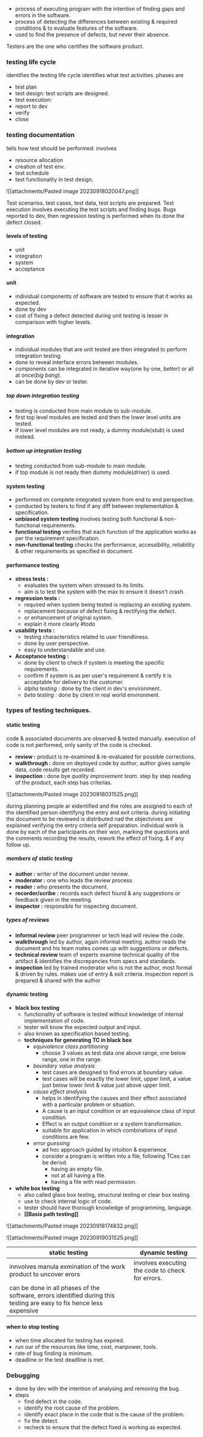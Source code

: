 - process of executing program with the intention of finding gaps and errors in the software. 
- process of detecting the differences between existing & required conditions & to evaluate features of the software. 
- used to find the presence of defects, but never their absence. 

Testers are the one who certifies the software product. 

### testing life cycle 
identifies the testing life cycle identifies what test activities. 
phases are 
- test plan 
- test design: test scripts are designed. 
- test execution: 
- report to dev
- verify 
- close 

### testing documentation 
tells how test should be performed. 
involves 
- resource allocation
- creation of test env. 
- test schedule 
- test functionality in test design.

![[attachments/Pasted image 20230918020047.png]]

Test scenarios. test cases, test data, test scripts are prepared. 
Test execution involves executing the test scripts and finding bugs. 
Bugs reported to dev, then regression testing is performed when its done the defect closed. 

#### levels of testing 
- unit
- integration
- system
- acceptance

#### unit
- individual components of software are tested to ensure that it works as expected. 
- done by dev 
- cost of fixing a defect detected during unit testing is lesser in comparison with higher levels. 

#### integration
- individual modules that are unit tested are then integrated to perform integration testing 
- done to reveal interface errors between modules. 
- components can be integrated in iterative way(one by one, *better*) or all at once(*big bang*).
- can be done by dev or tester. 

##### top down integration testing 
- testing is conducted from main module to sub-module. 
- first top level modules are tested and then the lower level units are tested. 
- if lower level modules are not ready, a dummy module(*stub*) is used instead. 

##### bottom up integration testing
- testing conducted from sub-module to main module.
- if top module is not ready then dummy module(*driver*) is used.

#### system testing 
- performed on complete integrated system from end to end perspective. 
- conducted by testers to find if any diff between implementation & specification.
- **unbiased system testing** involves testing both functional & non-functional requirements. 
- **functional testing** verifies that each function of the application works as per the requirement specification. 
- **non-functional testing** checks the performance, accessibility, reliability & other requirements as specified in document. 

#### performance testing
- **stress tests :** 
	- evaluates the system when stressed to its limits. 
	- aim is to test the system with the max to ensure it doesn't crash. 
- **regression tests :** 
	- required when system being tested is replacing an existing system.
	- replacement because of defect fixing & rectifying the defect. 
	- or enhancement of original system. 
	- explain it more clearly #todo 
- **usability tests :** 
	- testing characteristics related to user friendliness. 
	- done by user perspective. 
	- easy to understandable and use. 
- **Acceptance testing :**
	- done by client to check if system is meeting the specific requirements. 
	- confirm if system is as per user's requirement & certify it is acceptable for delivery to the customer. 
	- *alpha testing  :* done by the client in dev's environment.
	- *beta testing :* done by client in real world environment.


### types of testing techniques. 
#### static testing

code & associated documents are observed & tested manually.
execution of code is not performed, only sanity of the code is checked. 

- **review :** product is re-examined & re-evaluated for possible corrections. 
- **walkthrough :** done on deployed code by *author*, author gives sample data, code results get recorded. 
- **inspection :** done bye *quality improvement team*. step by step reading of the product, each step has criterias. 

![[attachments/Pasted image 20230918031525.png]]

during planning people ar eidentified and the roles are assigned to each of the identified person identifyng the entry and exit criteria. 
during initiating the document to be reviewed is distributed nad the objectvives are explained
verifying the entry criteria self preparation. 
individual work is done by each of the participants on their won, marking the questions and the comments recording the results, rework the effect of fixing. & if any follow up.
##### members of static testing 
- **author :** writer of the document under review. 
- **moderator :** one who leads the review process. 
- **reader :** who presents the document. 
- **recorder/scribe :** records each defect found & any suggestions or feedback given in the meeting. 
- **inspector :** responsible for inspecting document.

##### types of reviews 
- **informal review**  peer programmer or tech lead will review the code. 
- **walkthrough** led by author, again informal meeting. author reads the document and his team mates comes up with suggestions or defects. 
- **technical review** team of experts examine technical quality of the artifact & identifies the discrepancies from specs and standards. 
- **inspection** led by trained moderator who is not the author, most formal & driven by rules. makes use of entry & exit criteria. Inspection report is prepared & shared with the author
#### dynamic testing
- **black box testing**
	- functionality of software is tested without knowledge of internal implementation of code. 
	- tester will know the expected output and input. 
	- also known as specification based testing. 
	- **techniques for generating TC in black box**
		- *equivalence class partitioning* 
			- choose 3 values as test data one above range, one below range, one in the range.
		- *boundary value analysis* 
			- test cases are designed to find errors at boundary value. 
			- test cases will be exactly the lower limit, upper limit, a value just below lower limit & value just above upper limit. 
		- *cause effect analysis* 
			- helps in identifying the causes and their effect associated with a particular problem or situation.
			- A cause is an input condition or an equivalence class of input condition. 
			- Effect is an output condition or a system transformation. 
			- suitable for application in which combinations of input conditions are few.
		- *error guessing* 
			- ad hoc approach guided by intuition & experience. 
			- consider a program is written into a file, following TCes can be derivd. 
				- having an empty file. 
				- not at all having a file. 
				- having a file with read permission. 
- **white box testing**
	- also called glass box testing, structural testing or clear box testing. 
	- use to check internal logic of code. 
	- tester should have thorough knowledge of programming, language. 
	- **[[Basis path testing]]**

![[attachments/Pasted image 20230918174832.png]]

![[attachments/Pasted image 20230919031525.png]]



| static testing                                                                                                        | dynamic testing                                  |
| --------------------------------------------------------------------------------------------------------------------- | ------------------------------------------------ |
| innvolves manula exmination of the work product to uncover erors                                                      | involves executing the code to check for errors. |
| can be done in all phases of the software, errors identified during this testing are easy to fix hence less expensive |                                                  |


#### when to stop testing
- when time allocated for testing has expired.
- run our of the resources like time, cost, manpower, tools. 
- rate of bug finding is minimum.
- deadline or the test deadline is met. 


### Debugging
- done by dev with the intention of analysing and removing the bug.
- steps 
	- find defect in the code. 
	- identify the root cause of the problem. 
	- identify exact place in the code that is the cause of the problem.
	- fix the detect. 
	- recheck to ensure that the defect fixed is working as expected. 